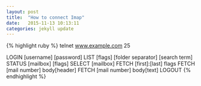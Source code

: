 ```yaml
---
layout: post
title:  "How to connect Imap"
date:   2015-11-13 10:13:11
categories: jekyll update
---
```

{% highlight ruby %}
telnet www.example.com 25

LOGIN [username] [password]
LIST [flags] [folder separator] [search term]
STATUS [mailbox] [flags]
SELECT [mailbox]
FETCH [first]:[last] flags
FETCH [mail number] body[header]
FETCH [mail number] body[text]
LOGOUT
{% endhighlight %}